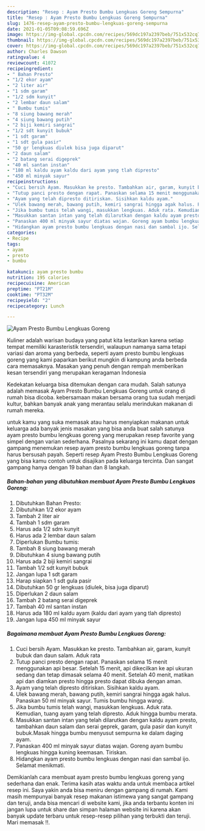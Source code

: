 ```yaml
---
description: "Resep : Ayam Presto Bumbu Lengkuas Goreng Sempurna"
title: "Resep : Ayam Presto Bumbu Lengkuas Goreng Sempurna"
slug: 1476-resep-ayam-presto-bumbu-lengkuas-goreng-sempurna
date: 2021-01-05T09:08:59.696Z
image: https://img-global.cpcdn.com/recipes/569dc197a2397beb/751x532cq70/ayam-presto-bumbu-lengkuas-goreng-foto-resep-utama.jpg
thumbnail: https://img-global.cpcdn.com/recipes/569dc197a2397beb/751x532cq70/ayam-presto-bumbu-lengkuas-goreng-foto-resep-utama.jpg
cover: https://img-global.cpcdn.com/recipes/569dc197a2397beb/751x532cq70/ayam-presto-bumbu-lengkuas-goreng-foto-resep-utama.jpg
author: Charles Dawson
ratingvalue: 4
reviewcount: 41072
recipeingredient:
- " Bahan Presto"
- "1/2 ekor ayam"
- "2 liter air"
- "1 sdm garam"
- "1/2 sdm kunyit"
- "2 lembar daun salam"
- " Bumbu tumis"
- "8 siung bawang merah"
- "4 siung bawang putih"
- "2 biji kemiri sangrai"
- "1/2 sdt kunyit bubuk"
- "1 sdt garam"
- "1 sdt gula pasir"
- "50 gr lengkuas diulek bisa juga diparut"
- "2 daun salam"
- "2 batang serai digeprek"
- "40 ml santan instan"
- "180 ml kaldu ayam kaldu dari ayam yang tlah dipresto"
- "450 ml minyak sayur"
recipeinstructions:
- "Cuci bersih Ayam. Masukkan ke presto. Tambahkan air, garam, kunyit bubuk dan daun salam. Aduk rata"
- "Tutup panci presto dengan rapat. Panaskan selama 15 menit menggunakan api besar. Setelah 15 menit, api dikecilkan ke api ukuran sedang dan tetap dimasak selama 40 menit. Setelah 40 menit, matikan api dan diamkan presto hingga presto dapat dibuka dengan aman."
- "Ayam yang telah dipresto ditiriskan. Sisihkan kaldu ayam."
- "Ulek bawang merah, bawang putih, kemiri sangrai hingga agak halus. Panaskan 50 ml minyak sayur. Tumis bumbu hingga wangi."
- "Jika bumbu tumis telah wangi, masukkan lengkuas. Aduk rata. Kemudian, tuang ayam yang telah dipresto. Aduk hingga bumbu merata."
- "Masukkan santan intan yang telah dilarutkan dengan kaldu ayam presto, tambahkan daun salam dan serai geprek, garam, gula pasir dan kunyit bubuk.Masak hingga bumbu menyusut sempurna ke dalam daging ayam."
- "Panaskan 400 ml minyak sayur diatas wajan. Goreng ayam bumbu lengkuas hingga kuning keemasan. Tiriskan."
- "Hidangkan ayam presto bumbu lengkuas dengan nasi dan sambal ijo. Selamat menikmati."
categories:
- Recipe
tags:
- ayam
- presto
- bumbu

katakunci: ayam presto bumbu 
nutrition: 195 calories
recipecuisine: American
preptime: "PT21M"
cooktime: "PT32M"
recipeyield: "2"
recipecategory: Lunch

---
```



![Ayam Presto Bumbu Lengkuas Goreng](https://img-global.cpcdn.com/recipes/569dc197a2397beb/751x532cq70/ayam-presto-bumbu-lengkuas-goreng-foto-resep-utama.jpg)

Kuliner adalah warisan budaya yang patut kita lestarikan karena setiap tempat memiliki karasteristik tersendiri, walaupun namanya sama tetapi variasi dan aroma yang berbeda, seperti ayam presto bumbu lengkuas goreng yang kami paparkan berikut mungkin di kampung anda berbeda cara memasaknya. Masakan yang penuh dengan rempah memberikan kesan tersendiri yang merupakan keragaman Indonesia

Kedekatan keluarga bisa ditemukan dengan cara mudah. Salah satunya adalah memasak Ayam Presto Bumbu Lengkuas Goreng untuk orang di rumah bisa dicoba. kebersamaan makan bersama orang tua sudah menjadi kultur, bahkan banyak anak yang merantau selalu merindukan makanan di rumah mereka.



untuk kamu yang suka memasak atau harus menyiapkan makanan untuk keluarga ada banyak jenis masakan yang bisa anda buat salah satunya ayam presto bumbu lengkuas goreng yang merupakan resep favorite yang simpel dengan varian sederhana. Pasalnya sekarang ini kamu dapat dengan gampang menemukan resep ayam presto bumbu lengkuas goreng tanpa harus bersusah payah.
Seperti resep Ayam Presto Bumbu Lengkuas Goreng yang bisa kamu contoh untuk disajikan pada keluarga tercinta. Dan sangat gampang hanya dengan 19 bahan dan 8 langkah.


<!--inarticleads1-->

##### Bahan-bahan yang dibutuhkan membuat Ayam Presto Bumbu Lengkuas Goreng:

1. Dibutuhkan  Bahan Presto:
1. Dibutuhkan 1/2 ekor ayam
1. Tambah 2 liter air
1. Tambah 1 sdm garam
1. Harus ada 1/2 sdm kunyit
1. Harus ada 2 lembar daun salam
1. Diperlukan  Bumbu tumis:
1. Tambah 8 siung bawang merah
1. Dibutuhkan 4 siung bawang putih
1. Harus ada 2 biji kemiri sangrai
1. Tambah 1/2 sdt kunyit bubuk
1. Jangan lupa 1 sdt garam
1. Harap siapkan 1 sdt gula pasir
1. Dibutuhkan 50 gr lengkuas (diulek, bisa juga diparut)
1. Diperlukan 2 daun salam
1. Tambah 2 batang serai digeprek
1. Tambah 40 ml santan instan
1. Harus ada 180 ml kaldu ayam (kaldu dari ayam yang tlah dipresto)
1. Jangan lupa 450 ml minyak sayur




<!--inarticleads2-->

##### Bagaimana membuat  Ayam Presto Bumbu Lengkuas Goreng:

1. Cuci bersih Ayam. Masukkan ke presto. Tambahkan air, garam, kunyit bubuk dan daun salam. Aduk rata
1. Tutup panci presto dengan rapat. Panaskan selama 15 menit menggunakan api besar. Setelah 15 menit, api dikecilkan ke api ukuran sedang dan tetap dimasak selama 40 menit. Setelah 40 menit, matikan api dan diamkan presto hingga presto dapat dibuka dengan aman.
1. Ayam yang telah dipresto ditiriskan. Sisihkan kaldu ayam.
1. Ulek bawang merah, bawang putih, kemiri sangrai hingga agak halus. Panaskan 50 ml minyak sayur. Tumis bumbu hingga wangi.
1. Jika bumbu tumis telah wangi, masukkan lengkuas. Aduk rata. Kemudian, tuang ayam yang telah dipresto. Aduk hingga bumbu merata.
1. Masukkan santan intan yang telah dilarutkan dengan kaldu ayam presto, tambahkan daun salam dan serai geprek, garam, gula pasir dan kunyit bubuk.Masak hingga bumbu menyusut sempurna ke dalam daging ayam.
1. Panaskan 400 ml minyak sayur diatas wajan. Goreng ayam bumbu lengkuas hingga kuning keemasan. Tiriskan.
1. Hidangkan ayam presto bumbu lengkuas dengan nasi dan sambal ijo. Selamat menikmati.




Demikianlah cara membuat ayam presto bumbu lengkuas goreng yang sederhana dan enak. Terima kasih atas waktu anda untuk membaca artikel resep ini. Saya yakin anda bisa meniru dengan gampang di rumah. Kami masih mempunyai banyak resep makanan istimewa yang sangat gampang dan teruji, anda bisa mencari di website kami, jika anda terbantu konten ini jangan lupa untuk share dan simpan halaman website ini karena akan banyak update terbaru untuk resep-resep pilihan yang terbukti dan teruji. Mari memasak !!. 
